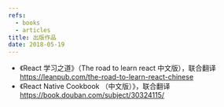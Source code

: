 ```yaml
---
refs:
  - books
  - articles
title: 出版作品
date: 2018-05-19
---
```


  - 《React 学习之道》（The road to learn react 中文版），联合翻译 https://leanpub.com/the-road-to-learn-react-chinese
  - 《React Native Cookbook （中文版）》，联合翻译 https://book.douban.com/subject/30324115/
